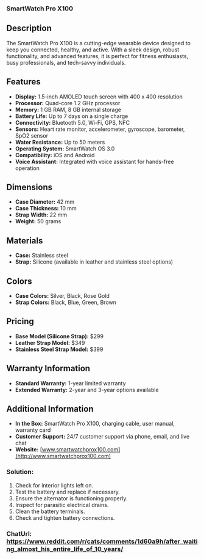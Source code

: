 ### SmartWatch Pro X100

## Description
The SmartWatch Pro X100 is a cutting-edge wearable device designed to keep you connected, healthy, and active. With a sleek design, robust functionality, and advanced features, it is perfect for fitness enthusiasts, busy professionals, and tech-savvy individuals.

## Features
- **Display:** 1.5-inch AMOLED touch screen with 400 x 400 resolution
- **Processor:** Quad-core 1.2 GHz processor
- **Memory:** 1 GB RAM, 8 GB internal storage
- **Battery Life:** Up to 7 days on a single charge
- **Connectivity:** Bluetooth 5.0, Wi-Fi, GPS, NFC
- **Sensors:** Heart rate monitor, accelerometer, gyroscope, barometer, SpO2 sensor
- **Water Resistance:** Up to 50 meters
- **Operating System:** SmartWatch OS 3.0
- **Compatibility:** iOS and Android
- **Voice Assistant:** Integrated with voice assistant for hands-free operation

## Dimensions
- **Case Diameter:** 42 mm
- **Case Thickness:** 10 mm
- **Strap Width:** 22 mm
- **Weight:** 50 grams

## Materials
- **Case:** Stainless steel
- **Strap:** Silicone (available in leather and stainless steel options)

## Colors
- **Case Colors:** Silver, Black, Rose Gold
- **Strap Colors:** Black, Blue, Green, Brown

## Pricing
- **Base Model (Silicone Strap):** $299
- **Leather Strap Model:** $349
- **Stainless Steel Strap Model:** $399

## Warranty Information
- **Standard Warranty:** 1-year limited warranty
- **Extended Warranty:** 2-year and 3-year options available

## Additional Information
- **In the Box:** SmartWatch Pro X100, charging cable, user manual, warranty card
- **Customer Support:** 24/7 customer support via phone, email, and live chat
- **Website:** [www.smartwatchprox100.com](http://www.smartwatchprox100.com)


### Solution:

1. Check for interior lights left on.
2. Test the battery and replace if necessary.
3. Ensure the alternator is functioning properly.
4. Inspect for parasitic electrical drains.
5. Clean the battery terminals.
6. Check and tighten battery connections.

### ChatUrl: https://www.reddit.com/r/cats/comments/1d60a9h/after_waiting_almost_his_entire_life_of_10_years/